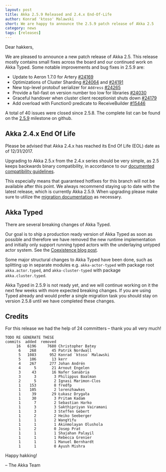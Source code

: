 ```yaml
---
layout: post
title: Akka 2.5.9 Released and 2.4.x End-Of-Life
author: Konrad 'ktoso' Malawski
short: We are happy to announce the 2.5.9 patch release of Akka 2.5
category: news
tags: [releases]
---
```


Dear hakkers,

We are pleased to announce a new patch release of Akka 2.5. This release mostly contains small fixes across the board
and our continued work on Akka Typed. Some notable improvements and bug fixes in 2.5.9 are:

- Update to Aeron 1.7.0 for Artery [#24169](https://github.com/akka/akka/issues/24169)
- Optimizations of Cluster Sharding [#24064](https://github.com/akka/akka/issues/24270) and [#24191](https://github.com/akka/akka/issues/24191)
- New top-level protobuf serializer for `Address` [#24265](https://github.com/akka/akka/issues/24265)
- Provide a fail-fast on version number too low for libraries [#24030](https://github.com/akka/akka/issues/24030)
- Graceful handover when cluster client receptionist shuts down [#24179](https://github.com/akka/akka/issues/24179)
- Add overload with Function0 predicate to ReceiveBuilder [#15446](https://github.com/akka/akka/issues/15446)

A total of 40 issues were closed since 2.5.8.
The complete list can be found on the [2.5.9](https://github.com/akka/akka/milestone/125?closed=1) milestone on github.

## Akka 2.4.x End Of Life

Please be advised that Akka 2.4.x has reached its End Of Life (EOL) date as of 12/31/2017.

Upgrading to Akka 2.5.x from the 2.4.x series should be very simple, as 2.5 keeps backwards binary compatibility,
in accordance to our [documented compatibility guidelines](http://doc.akka.io/docs/akka/current/scala/common/binary-compatibility-rules.html).

This especially means that guaranteed hotfixes for this branch will not be available after this point.
We always recommend staying up to date with the latest release, which is currently Akka 2.5.9.
When upgrading please make sure to utilize the [migration documentation](https://doc.akka.io/docs/akka/current/project/migration-guide-2.4.x-2.5.x.html) as necessary.

## Akka Typed

There are several breaking changes of Akka Typed.

Our goal is to ship a production ready version of Akka Typed as soon as possible and therefore we have removed the new
runtime implementation and initially only support running typed actors with the underlaying untyped actor system.
See the [Coexistence blog post](https://akka.io/blog/2017/05/06/typed-coexistence).

Some major structural changes to Akka Typed have been done, such as splitting up in separate modules
e.g. `akka-actor-typed` with package root `akka.actor.typed`, and `akka-cluster-typed` with package `akka.cluster.typed`.

Akka Typed in 2.5.9 is not ready yet, and we will continue working on it the next few weeks with more expected breaking changes.
If you are using Typed already and would prefer a single migration task you should stay on version 2.5.8 until we have 
completed these changes.

## Credits

For this release we had the help of 24 committers – thank you all very much!

```
TODO RE GENERATE THESE
commits  added  removed
     16   6196     7680 Christopher Batey
      6    268       45 Patrik Nordwall
      5   1083      952 Konrad `ktoso` Malawski
      5    106       13 kerr
      4    267      277 Johan Andrén
      4      5       21 Arnout Engelen
      3     43       16 Nafer Sanabria
      3      3        3 Philippus Baalman
      2      5        2 Ignasi Marimon-Clos
      1    153        8 fredfp
      1    105        2 lorenzhawkes
      1     39       29 Łukasz Drygała
      1     30        3 Pritam Kadam
      1      7        2 Sebastian Harko
      1      3        3 Sakthipriyan Vairamani
      1      3        3 Steffen Gebert
      1      2        2 Heiko Seeberger
      1      1        2 WangYifu
      1      1        1 Akinmolayan Olushola
      1      2        0 Josep Prat
      1      1        1 Shajahan Palayil
      1      1        1 Rebecca Grenier
      1      1        1 Manuel Bernhardt
      1      1        0 Ayush Mishra
```


Happy hakking!

– The Akka Team
